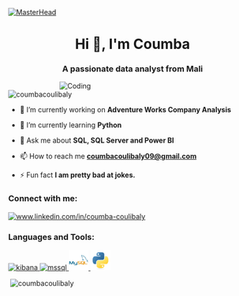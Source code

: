 [![MasterHead](https://user-images.githubusercontent.com/119062221/204111918-e1849dfc-9fb8-49c7-aeb5-ed5278da0421.gif)](https://rishavchanda.io)
<h1 align="center">Hi 👋, I'm Coumba</h1>




<h3 align="center">A passionate data analyst from Mali</h3>


<img align="right" alt="Coding" width="400" src="https://user-images.githubusercontent.com/119062221/204111789-f9dc4f01-199c-49ef-9b18-ad26700c2785.gif">



<p align="left"> <img src="https://komarev.com/ghpvc/?username=coumbacoulibaly&label=Profile%20views&color=0e75b6&style=flat" alt="coumbacoulibaly" /> </p>

- 🔭 I’m currently working on **Adventure Works Company Analysis**


- 🌱 I’m currently learning **Python**

- 💬 Ask me about **SQL, SQL Server and Power BI**

- 📫 How to reach me **coumbacoulibaly09@gmail.com**

- ⚡ Fun fact **I am pretty bad at jokes.**

<h3 align="left">Connect with me:</h3>
<p align="left">
<a href="https://linkedin.com/in/www.linkedin.com/in/coumba-coulibaly" target="blank"><img align="center" src="https://raw.githubusercontent.com/rahuldkjain/github-profile-readme-generator/master/src/images/icons/Social/linked-in-alt.svg" alt="www.linkedin.com/in/coumba-coulibaly" height="30" width="40" /></a>
</p>

<h3 align="left">Languages and Tools:</h3>
<p align="left"> <a href="https://www.elastic.co/kibana" target="_blank" rel="noreferrer"> <img src="https://www.vectorlogo.zone/logos/elasticco_kibana/elasticco_kibana-icon.svg" alt="kibana" width="40" height="40"/> </a> <a href="https://www.microsoft.com/en-us/sql-server" target="_blank" rel="noreferrer"> <img src="https://www.svgrepo.com/show/303229/microsoft-sql-server-logo.svg" alt="mssql" width="40" height="40"/> </a> <a href="https://www.mysql.com/" target="_blank" rel="noreferrer"> <img src="https://raw.githubusercontent.com/devicons/devicon/master/icons/mysql/mysql-original-wordmark.svg" alt="mysql" width="40" height="40"/> </a> <a href="https://www.python.org" target="_blank" rel="noreferrer"> <img src="https://raw.githubusercontent.com/devicons/devicon/master/icons/python/python-original.svg" alt="python" width="40" height="40"/> </a> </p>

<p>&nbsp;<img align="center" src="https://github-readme-stats.vercel.app/api?username=coumbacoulibaly&show_icons=true&locale=en" alt="coumbacoulibaly" /></p>
